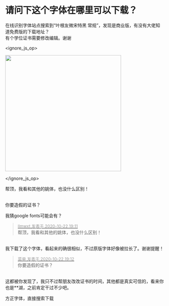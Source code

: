 # 请问下这个字体在哪里可以下载？


在线识别字体站点搜索到“叶根友微宋特黑 常规”，发现是商业版，有没有大佬知道免费版的下载地址？<br />
有个学位证书需要修改编辑。谢谢<br />

<ignore_js_op>

<img id="aimg_140690" aid="140690" src="static/image/common/none.gif" zoomfile="forum.php?mod=attachment&aid=MTQwNjkwfGM0M2Q0YWI2fDE2MDk1MTMyMTJ8NDczNDR8NzU3MzAz&noupdate=yes&nothumb=yes" file="forum.php?mod=attachment&aid=MTQwNjkwfGM0M2Q0YWI2fDE2MDk1MTMyMTJ8NDczNDR8NzU3MzAz&noupdate=yes" class="zoom" onclick="zoom(this, this.src, 0, 0, 0)" width="368" id="aimg_140690" inpost="1" onmouseover="showMenu({'ctrlid':this.id,'pos':'12'})" />

<div class="tip tip_4 aimg_tip" id="aimg_140690_menu" style="position: absolute; display: none" disautofocus="true">
<div class="xs0">
<p><strong>1020_1_meitu_1_副本.jpg</strong> <em class="xg1">(14.59 KB, 下载次数: 0)</em></p>
<p>
<a href="forum.php?mod=attachment&amp;aid=MTQwNjkwfGM0M2Q0YWI2fDE2MDk1MTMyMTJ8NDczNDR8NzU3MzAz&amp;nothumb=yes" target="_blank">下载附件</a>

</p>

<p class="xg1 y">2020-10-22 19:06 上传</p>

</div>
<div class="tip_horn"></div>
</div>

</ignore_js_op>


帮顶，我看和其他的姚体，也没什么区别！<br />
<br />
<img src="static/image/smiley/default/lol.gif" smilieid="12" border="0" alt="" /><img src="static/image/smiley/default/lol.gif" smilieid="12" border="0" alt="" /><img src="static/image/smiley/default/lol.gif" smilieid="12" border="0" alt="" />

你要造假的证书？

我猜google fonts可能会有？

<div class="quote"><blockquote><font size="2"><a href="https://www.hostloc.com/forum.php?mod=redirect&amp;goto=findpost&amp;pid=9337503&amp;ptid=757303" target="_blank"><font color="#999999">llmwxt 发表于 2020-10-22 19:11</font></a></font><br />
帮顶，我看和其他的姚体，也没什么区别！</blockquote></div><br />
我下载了这个字体，看起来的确很相似，不过原版字体好像被拉长了。谢谢提醒！

<div class="quote"><blockquote><font size="2"><a href="https://www.hostloc.com/forum.php?mod=redirect&amp;goto=findpost&amp;pid=9337508&amp;ptid=757303" target="_blank"><font color="#999999">菜单 发表于 2020-10-22 19:12</font></a></font><br />
你要造假的证书？</blockquote></div><br />
这都被你发现了，我只不过帮朋友改改证书的时间，其他都是真实可信的，看来你也是**湖，之前肯定干过不少吧。<img src="static/image/smiley/default/lol.gif" smilieid="12" border="0" alt="" />

方正字体，直接搜索下载
